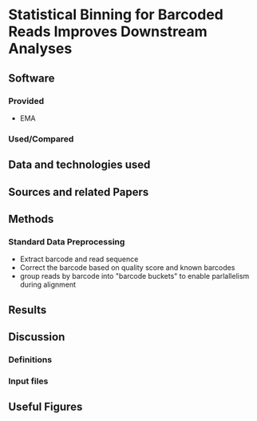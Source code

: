 # Statistical Binning for Barcoded Reads Improves Downstream Analyses

## Software 
### Provided
- EMA
### Used/Compared

## Data and technologies used

## Sources and related Papers

## Methods
### Standard Data Preprocessing
- Extract barcode and read sequence
- Correct the barcode based on quality score and known barcodes
- group reads by barcode into "barcode buckets" to enable parlallelism during alignment



## Results

## Discussion



### Definitions

### Input files

## Useful Figures
